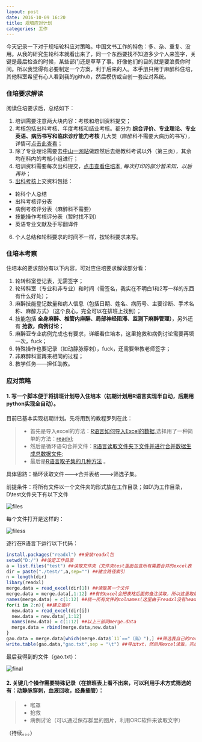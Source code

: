 ```yaml
---
layout: post
date: 2016-10-09 16:20
title: 规培应对计划
categeries: 工作
---
```

今天记录一下对于规培轮科应对策略。中国文书工作的特色：多、杂、重复、没用。从我的研究生轮科本就看出来了，同一个东西要找不知道多少个人来签字，关键是最后检查的时候，某些部门还是草草了事。好像他们的目的就是要浪费你时间。所以我觉得有必要制定一个方案，利于后来的人。本手册只用于麻醉科住培，其他科室希望有心人看到我的github，然后模仿或自创一套应对系统。

### 住培要求解读

阅读住培要求后，总结如下：

1. 培训需要注意两大块内容：考核和培训资料提交；
2. 考核包括出科考核、年度考核和结业考核。都分为 **综合评价、专业理论、专业英语、病历书写和临床诊疗能力考核** 几大类（麻醉科不需要大病历的书写），详情可[点击此查看](https://www.dropbox.com/s/vzsjt0ww7jas9dy/201604%E5%8F%B7%EF%BC%88%E4%BD%8F%E9%99%A2%E5%8C%BB%E5%B8%88%E8%A7%84%E8%8C%83%E5%8C%96%E5%9F%B9%E8%AE%AD%E8%80%83%E6%A0%B8%E7%AE%A1%E7%90%86.doc?dl=0)；
3. 除了专业理论需要去[中山一网站](zsy.http://medu2011.com/)做题然后去继教科考试以外（第三页），其余均在科内的考核小组进行；
4. 培训资料需要每次出科提交，[点击查看住培本](https://www.dropbox.com/s/v5mydimb9szejhg/19-%E9%BA%BB%E9%86%89%E7%A7%91.docx?dl=0), *每次打印的部分暂未知，以后再补*；
5. [出科考核](http://www.gzsums.net/dangjian_4888.aspx)上交资料包括：
  - 轮科个人总结
  - 出科考核评分表
  - 病例考核评分表（麻醉科不需要）
  - 技能操作考核评分表（暂时找不到）
  - 英语专业文献及手写翻译件
6. 个人总结和轮科要求的时间不一样，按轮科要求来写。

### 住培本考察

住培本的要求部分有以下内容，可对应住培要求解读部分看：

1. 轮转科室登记表，无需签字；
2. 轮转科室（专业和非专业）和时间（需签名，我实在不明白1和2写一样的东西有什么好处）；
3. 麻醉技能登记数量和病人信息（包括日期、姓名、病历号、主要诊断、手术名称、麻醉方式）（这个良心，完全可以在排班上找到）；
4. 技能包括 **全身麻醉、椎管内麻醉、局部神经阻滞、监测下麻醉管理）**，另外还有 **抢救，病例讨论**；
5. 麻醉亚专业病例完成也有要求，详细看住培本，这里抢救和病例讨论需要再填一次，fuck；
6. 特殊操作也要记录（如动静脉穿刺），fuck，还需要带教老师签字；
7. 非麻醉科室再来相同的过程；
8. 教学任务——担任助教。

### 应对策略

#### 1. 写一个脚本便于将排班计划导入住培本（初期计划用R语言实现半自动，后期用python实现全自动）。

目前已基本实现初期计划。先将用到的教程罗列在此：

>- 首先是导入excel的方法：[R语言如何导入Excel的数据](https://www.zhihu.com/question/20950125),选择用了一种简单的方法：[readxl](https://github.com/hadley/readxl);
>- 然后是循环语句合并文件：[R语言读取文件夹下文件并进行合并数据生成总数据文件](http://blog.sina.com.cn/s/blog_46d621c00101l66x.html);
>- 最后是[R语言取子集的几种方法](http://www.ats.ucla.edu/stat/r/faq/subset_R.htm) 。

具体思路：循环读取文件--->合并表格--->筛选子集。

前提条件：将所有文件以一个文件夹的形式放在工作目录；如D\为工作目录，D\test文件夹下有以下文件

![files](http://ocmk8pdgu.bkt.clouddn.com/1f62a109833d5d5ab5017022e21aa8af.png)

每个文件打开是这样的：

![filess](http://ocmk8pdgu.bkt.clouddn.com/8b7b7ff1c01240f23bbe30ad11827a47.png)

逐行在R语言下运行以下代码：

```R
install.packages("readxl") ##安装readxl包
setwd("D:/") ##设定工作目录
a = list.files("test") ##读取文件夹（文件夹test里面包含所有需要合并的excel表
dir = paste("./test/",a,sep="") ##建立路径索引
n = length(dir)
libary(readxl)
merge.data = read_excel(dir[1]) ##读取第一个文件
merge.data = merge.data[,1:12] ##有的excel会把表格后面的备注读取，所以这里取前12行主要内容
names(merge.data) = c(1:12) ##统一所有文件的colnames(这里由于readxl没有header的相关参数，所以需要这么做，以后这里是需要改进的地方)
for(i in 2:n){ ##建立循环
  new.data = read_excel(dir[i])
  new.data = new.data[,1:12]
  names(new.data) = c(1:12) ##以上三部同merge.data
  merge.data = rbind(merge.data,new.data)
}
gao.data = merge.data[which(merge.data$`11`=="（高）"),] ##筛选我自己的rows
write.table(gao.data,"gao.txt",sep = "\t") ##导出txt，然后用excel读取，完成
```
最后我得到的文件（gao.txt)：

![final](http://ocmk8pdgu.bkt.clouddn.com/8fc09b886e95bcf54789c2540510db46.png)

#### 2. 关键几个操作需要特殊记录（在排班表上看不出来，可以利用手术方式筛选的有：动静脉穿刺，血液回收，经鼻插管）：

>- 喉罩
>- 抢救
>- 病例讨论（可以通过保存群里的图片，利用ORC软件来读取文字）

（待续。。。）
